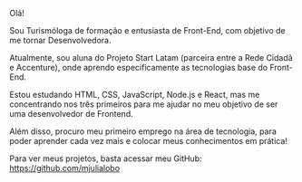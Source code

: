 Olá!

Sou Turismóloga de formação e entusiasta de Front-End, com objetivo de me tornar Desenvolvedora. 

Atualmente, sou aluna do Projeto Start Latam (parceira entre a Rede Cidadã e Accenture), onde aprendo especificamente as tecnologias base do Front-End. 


Estou estudando HTML, CSS, JavaScript, Node.js e React, mas me concentrando nos três primeiros para me ajudar no meu objetivo de ser uma desenvolvedor de Frontend. 

Além disso, procuro meu primeiro emprego na área de tecnologia, para poder aprender cada vez mais e colocar meus conhecimentos em prática!

Para ver meus projetos, basta acessar meu GitHub: https://github.com/mjulialobo

